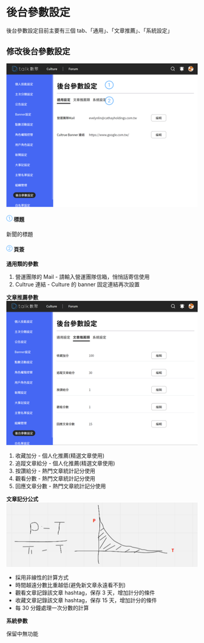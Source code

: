 # 後台參數設定

後台參數設定目前主要有三個 tab、「通用」、「文章推薦」、「系統設定」

## 修改後台參數設定

![](../../.gitbook/assets/後台參數設定.png)

#### ![編號 1](../../.gitbook/assets/1.png) 標題

新聞的標題

#### ![編號 2](../../.gitbook/assets/2.png) 頁簽

**通用類的參數**

1. 營運團隊的 Mail - 請輸入營運團隊信箱，悄悄話寄信使用
2. Cultrue 連結 - Culture 的 banner 固定連結再次設置

**文章推薦參數**
![](../../.gitbook/assets/後台參數設定_2.png)

1. 收藏加分 - 個人化推薦(精選文章使用)
2. 追蹤文章給分 - 個人化推薦(精選文章使用)
3. 按讚給分 - 熱門文章統計記分使用
4. 觀看分數 - 熱門文章統計記分使用
5. 回應文章分數 - 熱門文章統計記分使用

**文章記分公式**
![](../../.gitbook/assets/公式.png)

- 採用非線性的計算方式
- 時間越遠分數比重越低(避免新文章永遠看不到)
- 觀看文章記錄該文章 hashtag，保存 3 天，增加計分的條件
- 收藏文章記錄該文章 hashtag，保存 15 天，增加計分的條件
- 每 30 分鐘處理一次分數的計算

**系統參數**

保留中無功能
